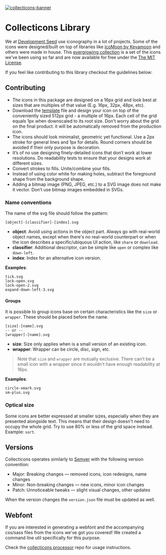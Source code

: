 [![collecticons-banner](https://cloud.githubusercontent.com/assets/1090606/8695447/fdef92fa-2adc-11e5-8979-b61bd96d24ca.png)](http://collecticons.io)

# Collecticons Library

We at [Development Seed](https://developmentseed.org/) use iconography in a lot of projects. Some of the icons were designed/built on top of libraries like [icoMoon by Keyamoon](https://github.com/Keyamoon/IcoMoon-Free) and others were made in house. This [evergrowing collection](http://devseed.com/collecticons) is a set of the icons we've been using so far and are now available for free under the [The MIT License](LICENSE).

If you feel like contributing to this library checkout the guidelines below:


## Contributing

- The icons in this package are designed on a 16px grid and look best at sizes that are multiples of that value (E.g. 16px, 32px, 48px, etc).
- Download the [template](collecticons-template.svg) file and design your icon on top of the conveniently sized 512px grid - a multiple of 16px. Each cell of the grid equals 1px when downscaled to its root size. Don't worry about the grid on the final product: it will be automatically removed from the production icon.
- The icons should look minimalist, geometric yet functional. Use a 2px stroke for general lines and 1px for details. Round corners should be avoided if their only purpose is decoration.
- It’s of no use designing finely-detailed icons that don’t work at lower resolutions. Do readability tests to ensure that your designs work at different sizes.
- Convert strokes to fills. Unite/combine your fills.
- Instead of using color white for making holes, subtract the foreground shape from the background shape.
- Adding a bitmap image (PNG, JPEG, etc.) to a SVG image does not make it vector. Don’t use bitmap images embedded in SVGs.


### Name conventions
The name of the svg file should follow the pattern:
```
[object]-[classifier]-[index].svg
```
- **object**: Avoid using actions in the object part. Always go with real-world object names, except when there's no real-world counterpart or when the icon describes a specific/ubiquous UI action, like `share` or `download`.
- **classifier**: Additional descriptor, can be simple like `open` or complex like `down-left`.
- **index**: Index for an alternative icon version.

**Examples**:
```
tick.svg
lock-open.svg
lock-open-2.svg
expand-down-left-3.svg
```

#### Groups
It is possible to group icons base on certain characteristics like the `size` or `wrapper`. These should be placed before the name.

```
[size]-[name].svg
-- or --
[wrapper]-[name].svg
```

- **size**: Size only applies when is a small version of an existing icon.
- **wrapper**: Wrapper can be circle, disc, sign, etc.

> Note that `size` and `wrapper` are mutually exclusive. There can't be a small icon with a wrapper since it wouldn't have enough readability at 16px.

**Examples**:
```
circle-xmark.svg
sm-plus.svg
```

### Optical size

Some icons are better expressed at smaller sizes, especially when they are presented alongside text. This means that their design doesn't need to occupy the whole grid. Try to use 80% or less of the grid space instead. Example: `sort`.

## Versions
Collecticons operates similarly to [Semver](http://semver.org/) with the following version convention:

- Major: Breaking changes — removed icons, icon redesigns, name changes
- Minor: Non-breaking changes — new icons, minor icon changes
- Patch: Unnoticeable tweaks — slight visual changes, other updates

When the version changes the `version.json` file must be updated as well.

## Webfont
If you are interested in generating a webfont and the accompanying css/sass files from the icons we've got you covered! We created a command line util specifically for this purpose.

Check the [collecticons processor](https://github.com/developmentseed/collecticons-processor) repo for usage instructions.
